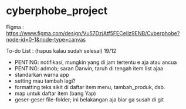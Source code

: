 # cyberphobe_project

Figma :
https://www.figma.com/design/Vu57DzjAtf5FECeIlz9ENB/Cyberphobe?node-id=0-1&node-type=canvas

To-do List : (hapus kalau sudah selesai)
19/12
- PENTING: notifikasi, mungkin yang di jam tertentu e aja atau ancua
- PENTING: admob; saran Darwin, taruh di tengah item list ajaa
- standarkan warna app
- setting mau tambah lagi?
- formatting teks sikit di daftar item menu, tambah_produk, dsb.
- map untuk daftar item (bang Yap)
- geser-geser file-folder; ini belakangan aja biar ga susah di git